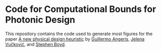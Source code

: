 # Code for Computational Bounds for Photonic Design

This repository contains the code used to generate most figures for the paper
[A new physical design heuristic](http://stanford.edu/~guillean/papers/physical_design_heuristic.pdf) by
[Guillermo Angeris](http://web.stanford.edu/~guillean/),
[Jelena Vučković](http://web.stanford.edu/~jela/),
and [Stephen Boyd](http://web.stanford.edu/~boyd/).
